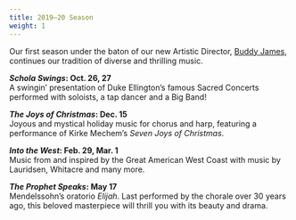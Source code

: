 ```yaml
---
title: 2019–20 Season
weight: 1
---
```


Our first season under the baton of our new Artistic Director,
[Buddy James](/leadership/artistic-director), continues our tradition of
diverse and thrilling music.

**<i>Schola Swings</i>: Oct. 26, 27**  
A swingin’ presentation of Duke Ellington’s famous Sacred Concerts performed
with soloists, a tap dancer and a Big Band!

**<i>The Joys of Christmas</i>: Dec. 15**  
Joyous and mystical holiday music for chorus and harp, featuring a performance
of Kirke Mechem’s *Seven Joys of Christmas*.

**<i>Into the West</i>: Feb. 29, Mar. 1**  
Music from and inspired by the Great American West Coast with music by
Lauridsen, Whitacre and many more.

**<i>The Prophet Speaks</i>: May 17**  
Mendelssohn’s oratorio *Elijah*.  Last performed by the chorale over 30 years
ago, this beloved masterpiece will thrill you with its beauty and drama.
